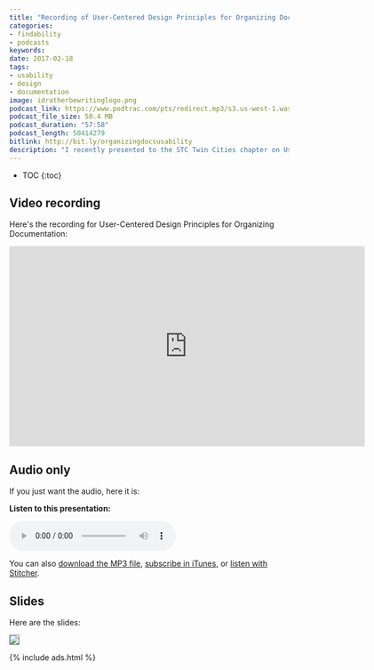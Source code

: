 ```yaml
---
title: "Recording of User-Centered Design Principles for Organizing Documentation"
categories:
- findability
- podcasts
keywords:
date: 2017-02-18
tags:
- usability
- design
- documentation
image: idratherbewritinglogo.png
podcast_link: https://www.podtrac.com/pts/redirect.mp3/s3.us-west-1.wasabisys.com/idbwmedia.com/podcasts/user-centered-doc-organization.mp3
podcast_file_size: 50.4 MB
podcast_duration: "57:58"
podcast_length: 50414279
bitlink: http://bit.ly/organizingdocsusability
description: "I recently presented to the STC Twin Cities chapter on User-centered Design Principles for Organizing Documentation. When organizing your documentation, such as arranging navigation titles, workflows, or other wayfinding features, you can apply universal design principles to make your content more user centered. Some of these principles include Modularity, Hierarchy, Five hat racks, and Progressive disclosure. These design principles, based on solid user research from design gurus, will help users better find and navigate your help content. You can view the recording and audio from the event here."
---
```


* TOC
{:toc}

## Video recording

Here's the recording for User-Centered Design Principles for Organizing Documentation:

<iframe width="640" height="360" src="https://www.youtube.com/embed/wmuW6OHD5mE" frameborder="0" allowfullscreen></iframe>

## Audio only

If you just want the audio, here it is:

<div class="audioControls">
<p><b>Listen to this presentation:</b></p>
<p><audio controls="controls"><source src="https://www.podtrac.com/pts/redirect.mp3/s3.us-west-1.wasabisys.com/idbwmedia.com/podcasts/user-centered-doc-organization.mp3" type="audio/mpeg" /></audio></p>

<p>You can also <a href="https://www.podtrac.com/pts/redirect.mp3/s3.us-west-1.wasabisys.com/idbwmedia.com/podcasts/user-centered-doc-organization.mp3" alt="Recording of User-Centered Design Principles for Organizing Documentation">download the MP3 file</a>, <a href="https://itunes.apple.com/us/podcast/id-rather-be-writing-podcast/id277365275">subscribe in iTunes</a>, or <a href="http://www.stitcher.com/podcast/id-rather-be-writing-technical-writing-podcast"> listen with Stitcher</a>.</p>
</div>

## Slides

Here are the slides:

<a href="https://idratherbewriting.com/files/design-principles-for-organizing-docs/"><img src="{{site.media}}/ucdthumbstctwin.png" style="border: 1px solid gray" /></a>

{% include ads.html %}
